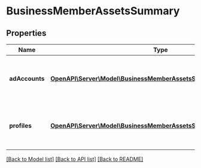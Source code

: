# BusinessMemberAssetsSummary

## Properties
Name | Type | Description | Notes
------------ | ------------- | ------------- | -------------
**adAccounts** | [**OpenAPI\Server\Model\BusinessMemberAssetsSummaryAdAccountsInner**](BusinessMemberAssetsSummaryAdAccountsInner.md) | List of ad account IDs and respective permission levels. | [optional] 
**profiles** | [**OpenAPI\Server\Model\BusinessMemberAssetsSummaryProfilesInner**](BusinessMemberAssetsSummaryProfilesInner.md) | List of profile IDs and respective permission levels. | [optional] 

[[Back to Model list]](../README.md#documentation-for-models) [[Back to API list]](../README.md#documentation-for-api-endpoints) [[Back to README]](../README.md)


